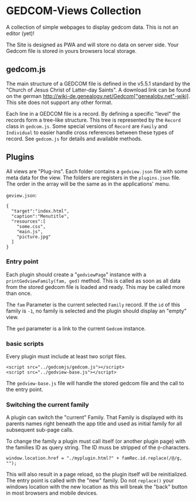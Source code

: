 # GEDCOM-Views Collection

A collection of simple webpages to display gedcom data. This is not an editor (yet)!

The Site is designed as PWA and will store no data on server side. Your Gedcom file is stored in yours browsers local storage.

## gedcom.js

The main structure of a GEDCOM file is defined in the v5.5.1 standard by
the "Church of Jesus Christ of Latter-day Saints".
A download link can be found on the german
http://wiki-de.genealogy.net/Gedcom["genealoby.net"-wiki]. 
This site does not support any other format.

Each line in a GEDCOM file is a record. By defining a specific "level" the
records form a tree-like structure. This tree is represented by the
`Record` class in `gedcom.js`. Some special versions of `Record` are
`Family` and `Individual` to easier handle cross references between these
types of record. See `gedcom.js` for details and available methods.


## Plugins

All views are "Plug-ins". Each folder contains a `gedview.json` file with some
meta data for the view. The folders are registers in the `plugins.json` file.
The order in the array will be the same as in the applications' menu.

`geview.json`:

    {
      "target":"index.html",
      "caption":"Menutitle",
      "resources":[
        "some.css",
        "main.js",
        "picture.jpg"
      ]
    }

### Entry point

Each plugin should create a "`gedviewPage`" instance with a
`printGedviewFamily(fam, ged)` method. This is called as soon as all
data from the stored gedcom file is loaded and ready. This may be called
more than once.

The `fam` Parameter is the current selected `Family` record.
If the `id` of this family is `-1`, no family is selected and the plugin
should display an "empty" view.

The `ged` parameter is a link to the current `Gedcom` instance.


### basic scripts

Every plugin must include at least two script files.

    <script src="../gedcomjs/gedcom.js"></script>
    <script src="../gedview-base.js"></script>

The `gedview-base.js` file will handle the stored gedcom file and the call
to the entry point.


### Switching the current family

A plugin can switch the "current" Family. That Family is displayed with
its parents names right beneath the app title and used as initial family
for all subsequent sub-page calls.

To change the family a plugin must call itself (or another plugin page)
with the families ID as query string. The ID muss be stripped of the `@`-characters.

    window.location.href = "./myplugin.html?" + famRec.id.replace(/@/g, "");


This will also result in a page reload, so the plugin itself will be reinitialized.
The entry point is called with the "new" family.
Do not `replace()` your windows location with the new location as this will break the
"back" button in most browsers and mobile devices.
